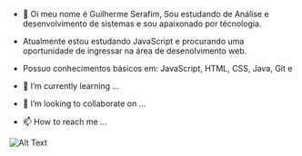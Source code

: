 - 👋 Oi meu nome é Guilherme Serafim, Sou estudando de Análise e desenvolvimento de sistemas e sou apaixonado por técnologia.
-  Atualmente estou estudando JavaScript e procurando uma oportunidade de ingressar na área de desenolvimento web.
- Possuo conhecimentos básicos em: JavaScript, HTML, CSS, Java, Git e 

- 🌱 I’m currently learning ...
- 💞️ I’m looking to collaborate on ...
- 📫 How to reach me ...

<!---
lyoto07/lyoto07 is a ✨ special ✨ repository because its `README.md` (this file) appears on your GitHub profile.
You can click the Preview link to take a look at your changes.
--->


![Alt Text](https://gifs.eco.br/wp-content/uploads/2022/02/gifs-do-gatinho-digitando-22.gif)
